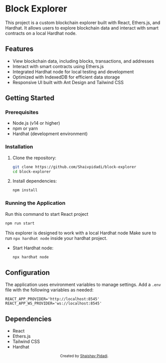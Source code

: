 # Block Explorer

This project is a custom blockchain explorer built with React, Ethers.js, and Hardhat. It allows users to explore blockchain data and interact with smart contracts on a local Hardhat node.

## Features

- View blockchain data, including blocks, transactions, and addresses
- Interact with smart contracts using Ethers.js
- Integrated Hardhat node for local testing and development
- Optimized with IndexedDB for efficient data storage
- Responsive UI built with Ant Design and Tailwind CSS

## Getting Started

### Prerequisites

- Node.js (v14 or higher)
- npm or yarn
- Hardhat (development environment)

### Installation

1. Clone the repository:

   ```bash
   git clone https://github.com/Shaivpidadi/block-explorer
   cd block-explorer
   ```

2. Install dependencies:

   ```bash
   npm install
   ```

### Running the Application

Run this command to start React project

```bash
npm run start
```

This explorer is designed to work with a local Hardhat node Make sure to run `npx hardhat node` inside your hardhat project.

- Start Hardhat node:

  ```bash
  npx hardhat node
  ```

## Configuration

The application uses environment variables to manage settings. Add a `.env` file with the following variables as needed:

```env
REACT_APP_PROVIDER='http://localhost:8545'
REACT_APP_WS_PROVIDER='ws://localhost:8545'
```

## Dependencies

- React
- Ethers.js
- Tailwind CSS
- Hardhat

<div align="center">
  <sub>Created by <a href="https://github.com/Shaivpidadi">Shaishav Pidadi</a>.</sub>
</div>
